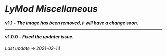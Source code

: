 # *LyMod Miscellaneous*

**v1.1**
***- The image has been removed, it will have a change soon.***

--------------------------------------------
**v1.0.0**
***- Fixed the updater issue.***

###### *Last update -> 2021-02-14*
